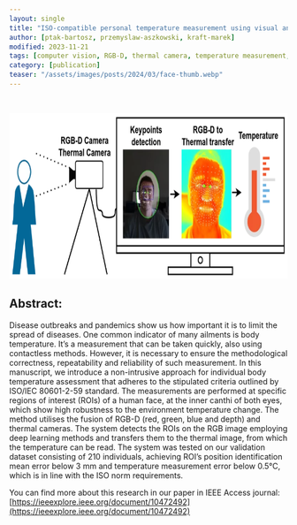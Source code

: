 ```yaml
---
layout: single
title: "ISO-compatible personal temperature measurement using visual and thermal images with facial region of interest detection"
author: [ptak-bartosz, przemyslaw-aszkowski, kraft-marek]
modified: 2023-11-21
tags: [computer vision, RGB-D, thermal camera, temperature measurement, facial region of interest detection]
category: [publication]
teaser: "/assets/images/posts/2024/03/face-thumb.webp"
---
```

<BR>

<p align="center">
    <img src="/assets/images/posts/2024/03/face-abstract.webp" height="300px" />
</p>


## Abstract:

Disease outbreaks and pandemics show us how important it is to limit the spread of diseases. One common indicator of many ailments is body temperature. It’s a measurement that can be taken quickly, also using contactless methods. However, it is necessary to ensure the methodological correctness, repeatability and reliability of such measurement. In this manuscript, we introduce a non-intrusive approach for individual body temperature assessment that adheres to the stipulated criteria outlined by ISO/IEC 80601-2-59 standard. The measurements are performed at specific regions of interest (ROIs) of a human face, at the inner canthi of both eyes, which show high robustness to the environment temperature change. The method utilises the fusion of RGB-D (red, green, blue and depth) and thermal cameras. The system detects the ROIs on the RGB image employing deep learning methods and transfers them to the thermal image, from which the temperature can be read. The system was tested on our validation dataset consisting of 210 individuals, achieving ROI’s position identification mean error below 3 mm and temperature measurement error below 0.5°C, which is in line with the ISO norm requirements.

You can find more about this research in our paper in IEEE Access journal: [https://ieeexplore.ieee.org/document/10472492](https://ieeexplore.ieee.org/document/10472492)
